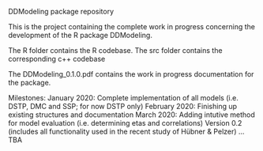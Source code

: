 DDModeling package repository

This is the project containing the complete work in progress concerning the development of the R package DDModeling.

The R folder contains the R codebase.
The src folder contains the corresponding c++ codebase

The DDModeling_0.1.0.pdf contains the work in progress documentation for the package.

Milestones:
January   2020:   Complete implementation of all models (i.e. DSTP, DMC and SSP; for now DSTP only)
February  2020:   Finishing up existing structures and documentation
March     2020:   Adding intutive method for model evaluation (i.e. determining etas and correlations)
                  Version 0.2 (includes all functionality used in the recent study of Hübner & Pelzer)
... TBA

